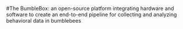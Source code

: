 #The BumbleBox: an open-source platform integrating hardware and software to create an end-to-end pipeline for collecting and analyzing behavioral data in bumblebees
